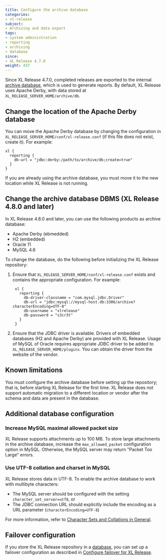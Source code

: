 ```yaml
---
title: Configure the archive database
categories:
- xl-release
subject:
- Archiving and data export
tags:
- system administration
- reporting
- archiving
- database
since:
- XL Release 4.7.0
weight: 437
---
```


Since XL Release 4.7.0, completed releases are exported to the internal [archive database](/xl-release/concept/how-archiving-works.html), which is used to generate reports. By default, XL Release uses Apache Derby, with data stored at `XL_RELEASE_SERVER_HOME/archive/db`.

## Change the location of the Apache Derby database

You can move the Apache Derby database by changing the configuration in `XL_RELEASE_SERVER_HOME/conf/xl-release.conf` (if this file does not exist, create it). For example:

    xl {
      reporting {
        db-url = "jdbc:derby:/path/to/archive/db;create=true"
      }
    }

If you are already using the archive database, you must move it to the new location while XL Release is not running.

## Change the archive database DBMS (XL Release 4.8.0 and later)

In XL Release 4.8.0 and later, you can use the following products as archive database:

* Apache Derby (ebmedded)
* H2 (embedded)
* Oracle 11
* MySQL 4.6

To change the database, do the following before initializing the XL Release repository:

1. Ensure that `XL_RELEASE_SERVER_HOME/conf/xl-release.conf` exists and contains the appropriate configuration. For example:

        xl {
          reporting {
            db-driver-classname = "com.mysql.jdbc.Driver"
            db-url = "jdbc:mysql://mysql-host.db:3306/archive?characterEncoding=UTF-8"
            db-username = "xlrelease"
            db-password = "s3cr3t"
          }
        }

2. Ensure that the JDBC driver is available. Drivers of embedded databases (H2 and Apache Derby) are provided with XL Release. Usage of MySQL of Oracle requires appropriate JDBC driver to be added to `XL_RELEASE_SERVER_HOME/plugins`. You can obtain the driver from the website of the vendor.

## Known limitations

You must configure the archive database before setting up the repository; that is, before starting XL Release for the first time. XL Release does not support automatic migration to a different location or vendor after the schema and data are present in the database.

## Additional database configuration

### Increase MySQL maximal allowed packet size

XL Release supports attachments up to 100 MB. To store large attachments in the archive database, increase the `max_allowed_packet` configuration option in MySQL. Otherwise, the MySQL server may return "Packet Too Large" errors.

### Use UTF-8 collation and charset in MySQL

XL Release stores data in UTF-8. To enable the archive database to work with multibyte characters:

* The MySQL server should be configured with the setting `character_set_server=utf8`, or
* The JDBC connection URL should explicitly include the encoding as a URL parameter (`characterEncoding=UTF-8`)

For more information, refer to [Character Sets and Collations in General](https://dev.mysql.com/doc/refman/5.5/en/charset-general.html).

## Failover configuration

If you store the XL Release repository in a [database](/xl-release/how-to/configure-the-xl-release-repository-in-a-database.html#using-a-database), you can set up a failover configuration as described in [Configure failover for XL Release](/xl-release/how-to/configure-failover.html).

